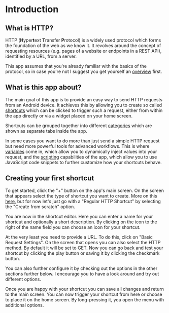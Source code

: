 # Introduction

## What is HTTP?

HTTP (**H**yper**t**ext **T**ransfer **P**rotocol) is a widely used protocol which forms the foundation of the web as we know it. It revolves around the concept of requesting resources (e.g. pages of a website or endpoints in a REST API), identified by a URL, from a server.

This app assumes that you're already familiar with the basics of the protocol, so in case you're not I suggest you get yourself an [overview](https://en.wikipedia.org/wiki/Hypertext_Transfer_Protocol) first.

## What is this app about?

The main goal of this app is to provide an easy way to send HTTP requests from an Android device. It achieves this by allowing you to create so called [shortcuts](shortcuts.md) which can be clicked to trigger such a request, either from within the app directly or via a widget placed on your home screen.

Shortcuts can be grouped together into different [categories](categories.md) which are shown as separate tabs inside the app.

In some cases you want to do more than just send a simple HTTP request but need more powerful tools for advanced workflows. This is where [variables](variables.md) come in, which allow you to dynamically inject values into your request, and the [scripting](scripting.md) capabilities of the app, which allow you to use JavaScript code snippets to further customize how your shortcuts behave.

## Creating your first shortcut

To get started, click the "+" button on the app's main screen. On the screen that appears select the type of shortcut you want to create. More on this [here](shortcuts.md), but for now let's just go with a "Regular HTTP Shortcut" by selecting the "Create from scratch" option.

You are now in the shortcut editor. Here you can enter a name for your shortcut and optionally a short description. By clicking on the icon to the right of the name field you can choose an icon for your shortcut.

At the very least you need to provide a URL. To do this, click on "Basic Request Settings". On the screen that opens you can also select the HTTP method. By default it will be set to GET. Now you can go back and test your shortcut by clicking the play button or saving it by clicking the checkmark button.

You can also further configure it by checking out the options in the other sections further below. I encourage you to have a look around and try out different options.

Once you are happy with your shortcut you can save all changes and return to the main screen. You can now trigger your shortcut from here or choose to place it on the home screen. By long-pressing it, you open the menu with additional options.

